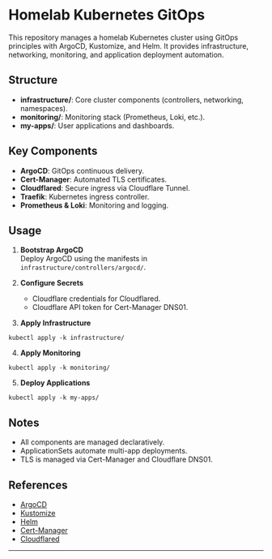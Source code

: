 # Homelab Kubernetes GitOps

This repository manages a homelab Kubernetes cluster using GitOps principles with ArgoCD, Kustomize, and Helm. It provides infrastructure, networking, monitoring, and application deployment automation.

## Structure

- **infrastructure/**: Core cluster components (controllers, networking, namespaces).
- **monitoring/**: Monitoring stack (Prometheus, Loki, etc.).
- **my-apps/**: User applications and dashboards.

## Key Components

- **ArgoCD**: GitOps continuous delivery.
- **Cert-Manager**: Automated TLS certificates.
- **Cloudflared**: Secure ingress via Cloudflare Tunnel.
- **Traefik**: Kubernetes ingress controller.
- **Prometheus & Loki**: Monitoring and logging.

## Usage

1. **Bootstrap ArgoCD**  
   Deploy ArgoCD using the manifests in `infrastructure/controllers/argocd/`.

2. **Configure Secrets**  
   - Cloudflare credentials for Cloudflared.
   - Cloudflare API token for Cert-Manager DNS01.

3. **Apply Infrastructure**
```
kubectl apply -k infrastructure/
```

4. **Apply Monitoring**
```
kubectl apply -k monitoring/
```

5. **Deploy Applications**
```
kubectl apply -k my-apps/
```

## Notes

- All components are managed declaratively.
- ApplicationSets automate multi-app deployments.
- TLS is managed via Cert-Manager and Cloudflare DNS01.

## References

- [ArgoCD](https://argo-cd.readthedocs.io/)
- [Kustomize](https://kubectl.docs.kubernetes.io/references/kustomize/)
- [Helm](https://helm.sh/)
- [Cert-Manager](https://cert-manager.io/)
- [Cloudflared](https://developers.cloudflare.com/cloudflare-one/connections/connect-apps/)

---